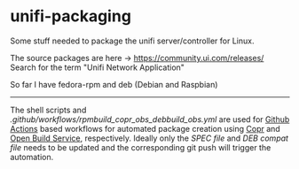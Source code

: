 # unifi-packaging

Some stuff needed to package the unifi server/controller for Linux. 

The source packages are here -> https://community.ui.com/releases/ 
Search for the term "Unifi Network Application"

So far I have fedora-rpm and deb (Debian and Raspbian)

---

The shell scripts and *.github/workflows/rpmbuild_copr_obs_debbuild_obs.yml* are used for [Github Actions](https://github.com/features/actions) based workflows for automated package creation using [Copr](https://copr.fedorainfracloud.org/coprs/useidel/unifi/) and [Open Build Service](https://build.opensuse.org/package/show/home:useidel/unifictrl), respectively. 
Ideally only the *SPEC file* and *DEB compat file* needs to be updated and the corresponding git push will trigger the automation. 
